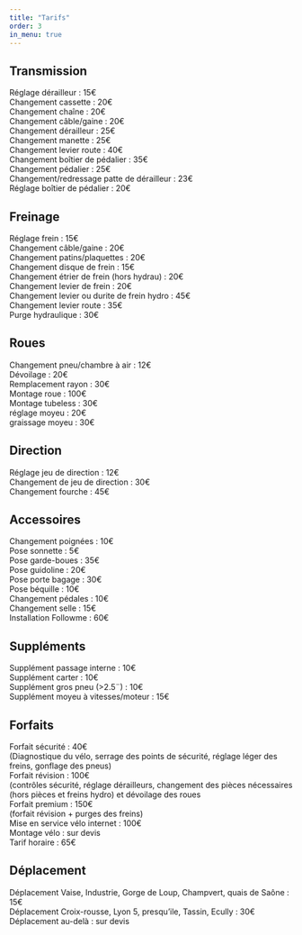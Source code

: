 ```yaml
---
title: "Tarifs"
order: 3
in_menu: true
---
```

## Transmission

Réglage dérailleur	                                : 15€  
Changement cassette	                                : 20€  
Changement chaîne	                                : 20€  
Changement câble/gaine	                        : 20€  
Changement dérailleur	                        : 25€  
Changement manette	                                : 25€  
Changement levier route	                        : 40€  
Changement boîtier de pédalier	                : 35€  
Changement pédalier	                                : 25€  
Changement/redressage patte de dérailleur	: 23€  
Réglage boîtier de pédalier	                        : 20€  

## Freinage  

Réglage frein	                                        : 15€  
Changement câble/gaine	                        : 20€  
Changement patins/plaquettes	                : 20€  
Changement disque de frein	                        : 15€  
Changement étrier de frein (hors hydrau)       : 20€  
Changement levier de frein	                        : 20€  
Changement levier ou durite de frein hydro	: 45€  
Changement levier route	                        : 35€  
Purge hydraulique	                                : 30€  
 
## Roues

Changement pneu/chambre à air	                : 12€  
Dévoilage	                                                : 20€  
Remplacement rayon	                                : 30€  
Montage roue	                                        : 100€  
Montage tubeless	                                : 30€  
réglage moyeu                                            : 20€  
graissage moyeu	                                        : 30€  

## Direction

Réglage jeu de direction	                        : 12€  
Changement de jeu de direction                    : 30€  
Changement fourche                                   : 45€  

## Accessoires

Changement poignées	                                 : 10€  
Pose sonnette	                                         : 5€  
Pose garde-boues	                                 : 35€  
Pose guidoline	                                         : 20€  
Pose porte bagage	                                 : 30€  
Pose béquille	                                         : 10€  
Changement pédales	                                 : 10€  
Changement selle	                                 : 15€  
Installation Followme	                                 : 60€  

## Suppléments

Supplément passage interne                          : 10€  
Supplément carter                                        : 10€  
Supplément gros pneu (>2.5¨)                        : 10€   
Supplément moyeu à vitesses/moteur             : 15€  
 
## Forfaits

Forfait sécurité                                            : 40€  
    (Diagnostique du vélo, serrage des points de sécurité, réglage léger des freins, gonflage des pneus)  
Forfait révision                                            : 100€  
    (contrôles sécurité, réglage dérailleurs, changement des pièces nécessaires (hors pièces et freins hydro) et dévoilage des roues  
Forfait premium                                           : 150€  
    (forfait révision + purges des freins)  
Mise en service vélo internet	                  : 100€  
Montage vélo	                                          : sur devis  
Tarif horaire                                                 : 65€  

## Déplacement

Déplacement Vaise, Industrie, Gorge de Loup, Champvert, quais de Saône  : 15€  
Déplacement Croix-rousse, Lyon 5, presqu’ile, Tassin, Ecully                      : 30€  
Déplacement au-delà	                                                                       : sur devis 